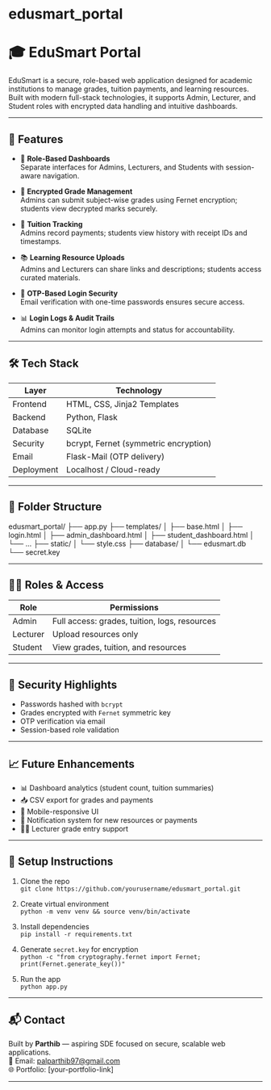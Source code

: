 # edusmart_portal
# 🎓 EduSmart Portal

EduSmart is a secure, role-based web application designed for academic institutions to manage grades, tuition payments, and learning resources. Built with modern full-stack technologies, it supports Admin, Lecturer, and Student roles with encrypted data handling and intuitive dashboards.

---

## 🚀 Features

- 🔐 **Role-Based Dashboards**  
  Separate interfaces for Admins, Lecturers, and Students with session-aware navigation.

- 🧮 **Encrypted Grade Management**  
  Admins can submit subject-wise grades using Fernet encryption; students view decrypted marks securely.

- 🧾 **Tuition Tracking**  
  Admins record payments; students view history with receipt IDs and timestamps.

- 📚 **Learning Resource Uploads**  
  Admins and Lecturers can share links and descriptions; students access curated materials.

- 📩 **OTP-Based Login Security**  
  Email verification with one-time passwords ensures secure access.

- 📊 **Login Logs & Audit Trails**  
  Admins can monitor login attempts and status for accountability.

---

## 🛠️ Tech Stack

| Layer        | Technology                     |
|--------------|--------------------------------|
| Frontend     | HTML, CSS, Jinja2 Templates    |
| Backend      | Python, Flask                  |
| Database     | SQLite                         |
| Security     | bcrypt, Fernet (symmetric encryption) |
| Email        | Flask-Mail (OTP delivery)      |
| Deployment   | Localhost / Cloud-ready        |

---

## 📂 Folder Structure

edusmart_portal/ ├── app.py ├── templates/ │ ├── base.html │ ├── login.html │ ├── admin_dashboard.html │ ├── student_dashboard.html │ └── ... ├── static/ │ └── style.css ├── database/ │ └── edusmart.db └── secret.key


---

## 🧑‍💻 Roles & Access

| Role      | Permissions |
|-----------|-------------|
| Admin     | Full access: grades, tuition, logs, resources |
| Lecturer  | Upload resources only |
| Student   | View grades, tuition, and resources |

---

## 🔐 Security Highlights

- Passwords hashed with `bcrypt`
- Grades encrypted with `Fernet` symmetric key
- OTP verification via email
- Session-based role validation

---

## 📈 Future Enhancements

- 📊 Dashboard analytics (student count, tuition summaries)
- 📥 CSV export for grades and payments
- 📱 Mobile-responsive UI
- 🔔 Notification system for new resources or payments
- 🧑‍🏫 Lecturer grade entry support

---

## 📌 Setup Instructions

1. Clone the repo  
   `git clone https://github.com/yourusername/edusmart_portal.git`

2. Create virtual environment  
   `python -m venv venv && source venv/bin/activate`

3. Install dependencies  
   `pip install -r requirements.txt`

4. Generate `secret.key` for encryption  
   `python -c "from cryptography.fernet import Fernet; print(Fernet.generate_key())"`

5. Run the app  
   `python app.py`

---

## 📬 Contact

Built by **Parthib** — aspiring SDE focused on secure, scalable web applications.  
📧 Email: palparthib97@gmail.com  
🌐 Portfolio: [your-portfolio-link]

---
